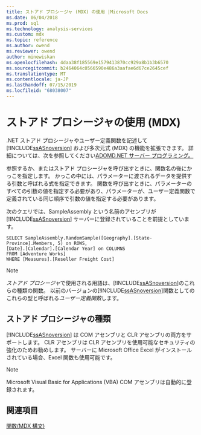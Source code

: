 ```yaml
---
title: ストアド プロシージャ (MDX) の使用 |Microsoft Docs
ms.date: 06/04/2018
ms.prod: sql
ms.technology: analysis-services
ms.custom: mdx
ms.topic: reference
ms.author: owend
ms.reviewer: owend
author: minewiskan
ms.openlocfilehash: 4daa38f185569e1579413870cc929a8b1b3b6570
ms.sourcegitcommit: b2464064c0566590e486a3aafae6d67ce2645cef
ms.translationtype: MT
ms.contentlocale: ja-JP
ms.lasthandoff: 07/15/2019
ms.locfileid: "68038007"
---
```

# <a name="using-stored-procedures-mdx"></a>ストアド プロシージャの使用 (MDX)


  .NET ストアド プロシージャやユーザー定義関数を記述して [!INCLUDE[ssASnoversion](../includes/ssasnoversion-md.md)] および多次元式 (MDX) の機能を拡張できます。 詳細については、次を参照してください[ADOMD.NET サーバー プログラミング。](https://docs.microsoft.com/bi-reference/adomd/multidimensional-models-adomd-net-server/adomd-net-server-programming)  
  
 参照するか、またはストアド プロシージャを呼び出すときに、関数名の後にかっこを指定します。 かっこの中には、パラメーターに渡されるデータを提供する引数と呼ばれる式を指定できます。 関数を呼び出すときに、パラメーターのすべての引数の値を指定する必要があり、パラメーターが、ユーザー定義関数で定義されている同じ順序で引数の値を指定する必要があります。  
  
 次のクエリでは、SampleAssembly という名前のアセンブリが [!INCLUDE[ssASnoversion](../includes/ssasnoversion-md.md)] サーバーに登録されていることを前提としています。  
  
```  
SELECT SampleAssembly.RandomSample([Geography].[State-Province].Members, 5) on ROWS,   
[Date].[Calendar].[Calendar Year] on COLUMNS  
FROM [Adventure Works]  
WHERE [Measures].[Reseller Freight Cost]  
```  
  
> [!NOTE]  
>  *ストアド プロシージャ*で使用される用語は、[!INCLUDE[ssASnoversion](../includes/ssasnoversion-md.md)]のこれらの種類の関数。 以前のバージョンの[!INCLUDE[ssASnoversion](../includes/ssasnoversion-md.md)]関数としてのこれらの型と呼ばれる*ユーザー定義関数*します。  
  
## <a name="types-of-stored-procedures"></a>ストアド プロシージャの種類  
 [!INCLUDE[ssASnoversion](../includes/ssasnoversion-md.md)] は COM アセンブリと CLR アセンブリの両方をサポートします。 CLR アセンブリは CLR アセンブリを使用可能なセキュリティの強化のためお勧めします。 サーバーに Microsoft Office Excel がインストールされている場合、Excel 関数も使用可能です。  
  
> [!NOTE]  
>  Microsoft Visual Basic for Applications (VBA) COM アセンブリは自動的に登録されます。  
  
## <a name="see-also"></a>関連項目  
 [関数&#40;MDX 構文&#41;](../mdx/functions-mdx-syntax.md)  
  
  
